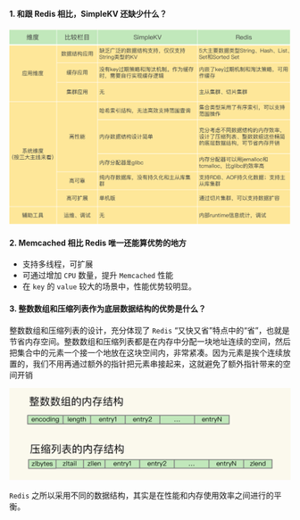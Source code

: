 #### 1. 和跟 Redis 相比，SimpleKV 还缺少什么？
![SimpleKV和Redis对比](../../Picture/SimpleKV和Redis对比.jpeg)

#### 2. Memcached 相比 Redis 唯一还能算优势的地方
- 支持多线程，可扩展
- 可通过增加 `CPU` 数量，提升 `Memcached` 性能
- 在 `key` 的 `value` 较大的场景中，性能优势较明显。

#### 3. 整数数组和压缩列表作为底层数据结构的优势是什么？

整数数组和压缩列表的设计，充分体现了 `Redis` “又快又省”特点中的“省”，也就是节省内存空间。整数数组和压缩列表都是在内存中分配一块地址连续的空间，然后把集合中的元素一个接一个地放在这块空间内，非常紧凑。因为元素是挨个连续放置的，我们不用再通过额外的指针把元素串接起来，这就避免了额外指针带来的空间开销

![整数数组和压缩列表的数据结构](../../Picture/整数数组和压缩列表的数据结构.jpeg)

`Redis` 之所以采用不同的数据结构，其实是在性能和内存使用效率之间进行的平衡。

